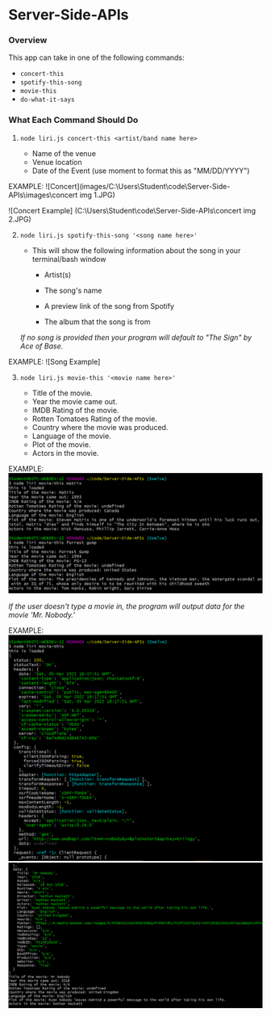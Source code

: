 # Server-Side-APIs

### Overview



This app can take in one of the following commands:

 * `concert-this`
 * `spotify-this-song`
 * `movie-this`
 * `do-what-it-says`

### What Each Command Should Do

1. `node liri.js concert-this <artist/band name here>`

     * Name of the venue
     * Venue location
     * Date of the Event (use moment to format this as "MM/DD/YYYY")

EXAMPLE: 
![Concert](images/C:\Users\Student\code\Server-Side-APIs\images\concert img 1.JPG)

![Concert Example] (C:\Users\Student\code\Server-Side-APIs\concert img 2.JPG)

2. `node liri.js spotify-this-song '<song name here>'`
   * This will show the following information about the song in your terminal/bash window

     * Artist(s)

     * The song's name

     * A preview link of the song from Spotify

     * The album that the song is from

    
    *If no song is provided then your program will default to "The Sign" by Ace of Base.*

EXAMPLE: 
![Song Example]


3. `node liri.js movie-this '<movie name here>'`

     * Title of the movie.
     * Year the movie came out.
     * IMDB Rating of the movie.
     * Rotten Tomatoes Rating of the movie.
     * Country where the movie was produced.
     * Language of the movie.
     * Plot of the movie.
     * Actors in the movie.
      
EXAMPLE: 
![Movie Example](https://github.com/LuzSanchez23/Server-Side-APIs/blob/main/movies%20for%20readme.png?raw=true)

   *If the user doesn't type a movie in, the program will output data for the movie 'Mr. Nobody.'*

EXAMPLE: 
![Movie Example](https://github.com/LuzSanchez23/Server-Side-APIs/blob/main/mr%20nobody%201.png?raw=true)
![Movie Example](https://github.com/LuzSanchez23/Server-Side-APIs/blob/main/mr%20nobody%202.png?raw=true)

